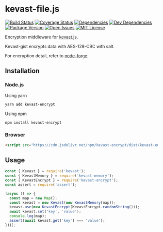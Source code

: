 # kevast-file.js
[![Build Status](https://img.shields.io/travis/kevast/kevast-encrypt.js.svg?style=flat-square)](https://travis-ci.org/kevast/kevast-encrypt.js)
[![Coverage Status](https://img.shields.io/coveralls/github/kevast/kevast-encrypt.js.svg?style=flat-square)](https://coveralls.io/github/kevast/kevast-encrypt.js?branch=master)
[![Dependencies](https://img.shields.io/david/kevast/kevast-encrypt.js.svg?style=flat-square)](https://david-dm.org/kevast/kevast-encrypt.js)
[![Dev Dependencies](https://img.shields.io/david/dev/kevast/kevast-encrypt.js.svg?style=flat-square)](https://david-dm.org/kevast/kevast-encrypt.js?type=dev)
[![Package Version](https://img.shields.io/npm/v/kevast-encrypt.svg?style=flat-square)](https://www.npmjs.com/package/kevast-encrypt)
[![Open Issues](https://img.shields.io/github/issues-raw/kevast/kevast-encrypt.js.svg?style=flat-square)](https://github.com/kevast/kevast-encrypt.js/issues)
[![MIT License](https://img.shields.io/npm/l/kevast-encrypt.svg?style=flat-square)](https://github.com/kevast/kevast-encrypt.js/blob/master/LICENSE)

Encryption middleware for [kevast.js](https://github.com/kevast/kevast.js).

Kevast-gist encrypts data with AES-128-CBC with salt.

For encryption detail, refer to [node-forge](https://www.npmjs.com/package/node-forge#cipher).

## Installation
### Node.js
Using yarn
```bash
yarn add kevast-encrypt
```

Using npm
```bash
npm install kevast-encrypt
```

### Browser
```html
<script src="https://cdn.jsdelivr.net/npm/kevast-encrypt/dist/kevast-encrypt.min.js"></script>
```

## Usage
```javascript
const { Kevast } = require('kevast');
const { KevastMemory } = require('kevast-memory');
const { KevastEncrypt } = require('kevast-encrypt');
const assert = require('assert');

(async () => {
  const map = new Map();
  const kevast = new Kevast(new KevastMemory(map));
  kevast.use(new KevastEncrypt(KevastEncrypt.randomString()));
  await kevast.set('key', 'value');
  console.log(map);
  assert(await kevast.get('key') === 'value');
})();
```
